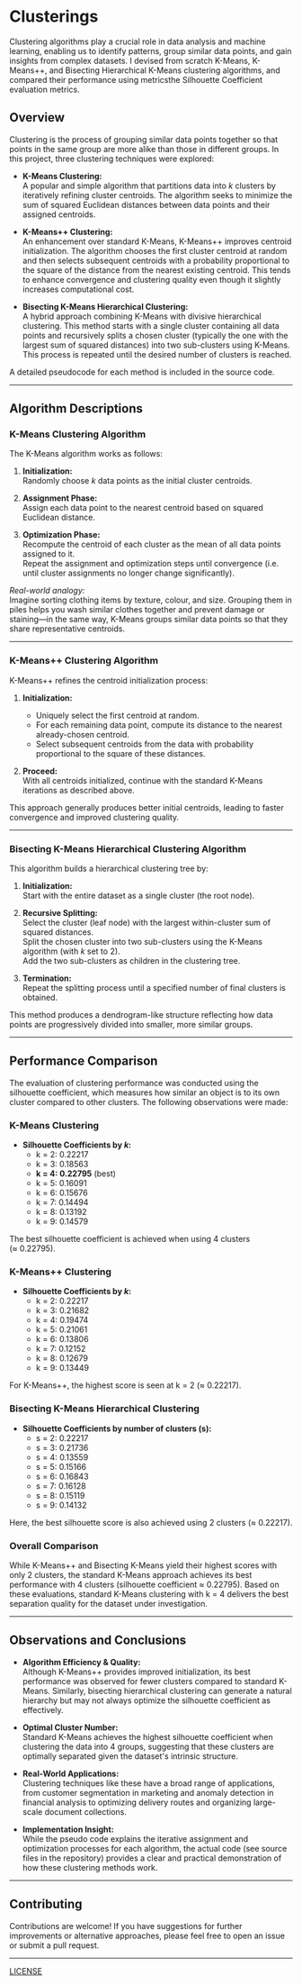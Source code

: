 # Clusterings
Clustering algorithms play a crucial role in data analysis and machine learning, enabling us to identify patterns, group similar data points, and gain insights from complex datasets. 
I devised from scratch K-Means, K-Means++, and Bisecting Hierarchical K-Means clustering algorithms, and compared their performance using metricsthe Silhouette Coefficient evaluation metrics.

## Overview

Clustering is the process of grouping similar data points together so that points in the same group are more alike than those in different groups. In this project, three clustering techniques were explored:

- **K-Means Clustering:**  
  A popular and simple algorithm that partitions data into *k* clusters by iteratively refining cluster centroids. The algorithm seeks to minimize the sum of squared Euclidean distances between data points and their assigned centroids.

- **K-Means++ Clustering:**  
  An enhancement over standard K-Means, K-Means++ improves centroid initialization. The algorithm chooses the first cluster centroid at random and then selects subsequent centroids with a probability proportional to the square of the distance from the nearest existing centroid. This tends to enhance convergence and clustering quality even though it slightly increases computational cost.

- **Bisecting K-Means Hierarchical Clustering:**  
  A hybrid approach combining K-Means with divisive hierarchical clustering. This method starts with a single cluster containing all data points and recursively splits a chosen cluster (typically the one with the largest sum of squared distances) into two sub-clusters using K-Means. This process is repeated until the desired number of clusters is reached.

A detailed pseudocode for each method is included in the source code.

---

## Algorithm Descriptions

### K-Means Clustering Algorithm

The K-Means algorithm works as follows:

1. **Initialization:**  
   Randomly choose *k* data points as the initial cluster centroids.

2. **Assignment Phase:**  
   Assign each data point to the nearest centroid based on squared Euclidean distance.

3. **Optimization Phase:**  
   Recompute the centroid of each cluster as the mean of all data points assigned to it.  
   Repeat the assignment and optimization steps until convergence (i.e. until cluster assignments no longer change significantly).

*Real-world analogy:*  
Imagine sorting clothing items by texture, colour, and size. Grouping them in piles helps you wash similar clothes together and prevent damage or staining—in the same way, K-Means groups similar data points so that they share representative centroids.

---

### K-Means++ Clustering Algorithm

K-Means++ refines the centroid initialization process:

1. **Initialization:**  
   - Uniquely select the first centroid at random.
   - For each remaining data point, compute its distance to the nearest already-chosen centroid.
   - Select subsequent centroids from the data with probability proportional to the square of these distances.
  
2. **Proceed:**  
   With all centroids initialized, continue with the standard K-Means iterations as described above.

This approach generally produces better initial centroids, leading to faster convergence and improved clustering quality.

---

### Bisecting K-Means Hierarchical Clustering Algorithm

This algorithm builds a hierarchical clustering tree by:

1. **Initialization:**  
   Start with the entire dataset as a single cluster (the root node).

2. **Recursive Splitting:**  
   Select the cluster (leaf node) with the largest within-cluster sum of squared distances.  
   Split the chosen cluster into two sub-clusters using the K-Means algorithm (with *k* set to 2).  
   Add the two sub-clusters as children in the clustering tree.

3. **Termination:**  
   Repeat the splitting process until a specified number of final clusters is obtained.

This method produces a dendrogram-like structure reflecting how data points are progressively divided into smaller, more similar groups.

---

## Performance Comparison

The evaluation of clustering performance was conducted using the silhouette coefficient, which measures how similar an object is to its own cluster compared to other clusters. The following observations were made:

### K-Means Clustering

- **Silhouette Coefficients by *k*:**
  - k = 2: 0.22217
  - k = 3: 0.18563
  - **k = 4: 0.22795** (best)
  - k = 5: 0.16091
  - k = 6: 0.15676
  - k = 7: 0.14494
  - k = 8: 0.13192
  - k = 9: 0.14579

The best silhouette coefficient is achieved when using 4 clusters (≈ 0.22795).

### K-Means++ Clustering

- **Silhouette Coefficients by *k*:**
  - k = 2: 0.22217
  - k = 3: 0.21682
  - k = 4: 0.19474
  - k = 5: 0.21061
  - k = 6: 0.13806
  - k = 7: 0.12152
  - k = 8: 0.12679
  - k = 9: 0.13449

For K-Means++, the highest score is seen at k = 2 (≈ 0.22217).

### Bisecting K-Means Hierarchical Clustering

- **Silhouette Coefficients by number of clusters (s):**
  - s = 2: 0.22217
  - s = 3: 0.21736
  - s = 4: 0.13559
  - s = 5: 0.15166
  - s = 6: 0.16843
  - s = 7: 0.16128
  - s = 8: 0.15119
  - s = 9: 0.14132

Here, the best silhouette score is also achieved using 2 clusters (≈ 0.22217).

### Overall Comparison

While K-Means++ and Bisecting K-Means yield their highest scores with only 2 clusters, the standard K-Means approach achieves its best performance with 4 clusters (silhouette coefficient ≈ 0.22795). Based on these evaluations, standard K-Means clustering with k = 4 delivers the best separation quality for the dataset under investigation.

---

## Observations and Conclusions

- **Algorithm Efficiency & Quality:**  
  Although K-Means++ provides improved initialization, its best performance was observed for fewer clusters compared to standard K-Means. Similarly, bisecting hierarchical clustering can generate a natural hierarchy but may not always optimize the silhouette coefficient as effectively.

- **Optimal Cluster Number:**  
  Standard K-Means achieves the highest silhouette coefficient when clustering the data into 4 groups, suggesting that these clusters are optimally separated given the dataset's intrinsic structure.

- **Real-World Applications:**  
  Clustering techniques like these have a broad range of applications, from customer segmentation in marketing and anomaly detection in financial analysis to optimizing delivery routes and organizing large-scale document collections.

- **Implementation Insight:**  
  While the pseudo code explains the iterative assignment and optimization processes for each algorithm, the actual code (see source files in the repository) provides a clear and practical demonstration of how these clustering methods work.

---

## Contributing

Contributions are welcome! If you have suggestions for further improvements or alternative approaches, please feel free to open an issue or submit a pull request.

---
[LICENSE](https://github.com/clareokafor/Clusterings?tab=MIT-1-ov-file)
